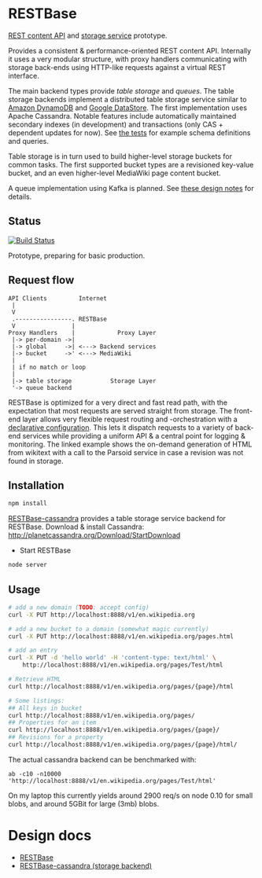 # RESTBase 

[REST content
API](https://www.mediawiki.org/wiki/Requests_for_comment/Content_API) and [storage service](https://www.mediawiki.org/wiki/Requests_for_comment/Storage_service) prototype.

Provides a consistent & performance-oriented REST content API. Internally it
uses a very modular structure, with proxy handlers communicating with
storage back-ends using HTTP-like requests against a virtual REST interface.

The main backend types provide *table storage* and *queues*. The table storage
backends implement a distributed table storage service similar to [Amazon
DynamoDB](http://aws.amazon.com/documentation/dynamodb/) and [Google
DataStore](https://developers.google.com/datastore/). The first implementation
uses Apache Cassandra. Notable features include automatically maintained
secondary indexes (in development) and transactions (only CAS + dependent
updates for now). See [the
tests](https://github.com/gwicke/restbase-cassandra/blob/8a55b377173b08a6c772a208e69d2edf9425ad3a/storage/cassandra/test.js#L86)
for example schema definitions and queries.

Table storage is in turn used to build higher-level storage buckets for common
tasks. The first supported bucket types are a revisioned key-value bucket, and
an even higher-level MediaWiki page content bucket.

A queue implementation using Kafka is planned. See [these design notes](https://github.com/gwicke/restbase-cassandra/blob/master/doc/QueueBucket.md) for details.

## Status
[![Build Status](https://travis-ci.org/gwicke/restbase.svg?branch=master)](https://travis-ci.org/gwicke/restbase)

Prototype, preparing for basic production.

## Request flow
```
API Clients         Internet
 |
 V
 .----------------. RESTBase
 V                | 
Proxy Handlers    |            Proxy Layer
 |-> per-domain ->|
 |-> global     ->| <---> Backend services
 |-> bucket     ->' <---> MediaWiki
 | 
 | if no match or loop 
 |
 |-> table storage           Storage Layer
 '-> queue backend
```

RESTBase is optimized for a very direct and fast read path, with the
expectation that most requests are served straight from storage. The front-end
layer allows very flexible request routing and -orchestration with a
[declarative
configuration](https://github.com/gwicke/restbase/blob/master/doc/Architecture.md#declarative-configuration). This lets it dispatch requests to a variety of back-end services while providing a uniform API & a central point for logging & monitoring. The linked example shows the on-demand generation of HTML from wikitext with a call to the Parsoid service in case a revision was not found in storage.

## Installation
```sh
npm install
```

[RESTBase-cassandra](https://github.com/gwicke/restbase-cassandra) provides a table storage service backend for RESTBase. Download & install Cassandra: http://planetcassandra.org/Download/StartDownload

- Start RESTBase
```sh
node server
```

Usage
-----
```sh
# add a new domain (TODO: accept config)
curl -X PUT http://localhost:8888/v1/en.wikipedia.org

# add a new bucket to a domain (somewhat magic currently)
curl -X PUT http://localhost:8888/v1/en.wikipedia.org/pages.html

# add an entry
curl -X PUT -d 'hello world' -H 'content-type: text/html' \
    http://localhost:8888/v1/en.wikipedia.org/pages/Test/html

# Retrieve HTML
curl http://localhost:8888/v1/en.wikipedia.org/pages/{page}/html

# Some listings:
## All keys in bucket
curl http://localhost:8888/v1/en.wikipedia.org/pages/
## Properties for an item
curl http://localhost:8888/v1/en.wikipedia.org/pages/{page}/
## Revisions for a property
curl http://localhost:8888/v1/en.wikipedia.org/pages/{page}/html/
```
The actual cassandra backend can be benchmarked with:
```
ab -c10 -n10000 'http://localhost:8888/v1/en.wikipedia.org/pages/Test/html'
```
On my laptop this currently yields around 2900 req/s on node 0.10 for small
blobs, and around 5GBit for large (3mb) blobs.

Design docs
===========

- [RESTBase](https://github.com/gwicke/restbase/blob/master/doc/)
- [RESTBase-cassandra (storage backend)](https://github.com/gwicke/restbase-cassandra/blob/master/doc/)

